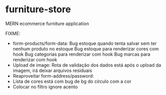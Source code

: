 # furniture-store
MERN ecommerce furniture application

FIXME:
  - form-products/form-data:
    Bug estoque quando tenta salvar sem ter nenhum produto no estoque
    Bug estoque para renderizar cores com hook
    Bug categorias para renderizar com hook
    Bug marcas para renderizar com hook
  - Upload de image:
    Rota de validação dos dados está após o upload da imagem, irá deixar arquivos residuais
  - Reaproveitar form-address/password:
  - Lista de cores está com bug de bg do círculo com a cor
  - Colocar no filtro ignore acento